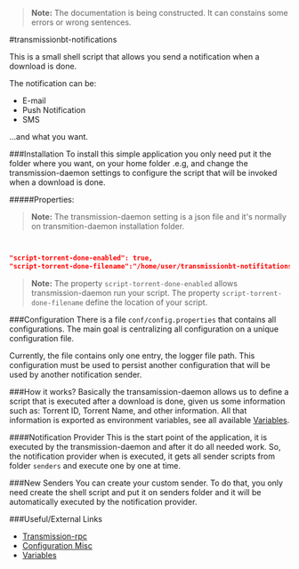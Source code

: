 > **Note:** The documentation  is being constructed. It can constains some errors or wrong sentences.


#transmissionbt-notifications

This is a small shell script that allows you send a notification when a download is done.

The notification can be:
* E-mail
* Push Notification 
* SMS

...and what you want.

###Installation
To install this simple application you only need put it the folder where you want, on your home folder .e.g, and change the transmission-daemon settings to configure the script that will be invoked when a download is done.

#####Properties:
> **Note:** The transmission-daemon setting is a json file and it's normally on transmition-daemon installation folder.

```json


"script-torrent-done-enabled": true,
"script-torrent-done-filename":"/home/user/transmissionbt-notifitations/notificationProvider.sh"

```
> **Note:** The property `script-torrent-done-enabled` allows transmission-daemon run your script. The property `script-torrent-done-filename` define the location of your script.


###Configuration
There is a file `conf/config.properties` that contains all configurations. The main goal is centralizing all configuration on a unique configuration file.

Currently, the file contains only one entry, the logger file path. This configuration must be used to persist another configuration that will be used by another notification sender.

###How it works?
Basically the transamission-daemon allows us to define a script that is executed after a download is done, given us some information such as: Torrent ID, Torrent Name, and other information. All that information is exported as environment variables, see all available [Variables][]. 

####Notification Provider
This is the start point of the application, it is executed by the transmission-daemon and after it do all needed work. So, the notification provider when is executed, it gets all sender scripts from folder `senders` and execute one by one at time.

###New Senders
You can create your custom sender. To do that, you only need create the shell script and put it on senders folder and it will be automatically executed by the notification provider.

###Useful/External Links
* [Transmission-rpc][]
* [Configuration Misc][]
* [Variables][]



[Transmission-rpc]: https://trac.transmissionbt.com/wiki/rpc
[Configuration Misc]: https://trac.transmissionbt.com/wiki/EditConfigFiles#Misc
[Variables]: https://trac.transmissionbt.com/wiki/Scripts
